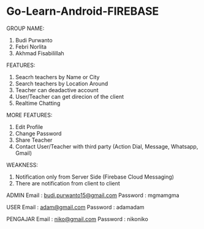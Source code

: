 # Go-Learn-Android-FIREBASE

GROUP NAME:
1. Budi Purwanto
2. Febri Norlita
3. Akhmad Fisabilillah

FEATURES:
1. Seacrh teachers by Name or City
2. Search teachers by Location Around
3. Teacher can deadactive account 
4. User/Teacher can get direcion of the client
4. Realtime Chatting

MORE FEATURES:
1. Edit Profile
2. Change Password
3. Share Teacher
4. Contact User/Teacher with third party (Action Dial, Message, Whatsapp, Gmail)

WEAKNESS:
1. Notification only from Server Side (Firebase Cloud Messaging)
2. There are notification from client to client 

ADMIN
Email     : budi.purwanto15@gmail.com 
Password  : mgmamgma

USER
Email     : adam@gmail.com 
Password  : adamadam

PENGAJAR
Email     : niko@gmail.com
Password  : nikoniko

